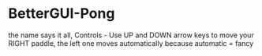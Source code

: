 # BetterGUI-Pong
the name says it all,
Controls - Use UP and DOWN arrow keys to move your RIGHT paddle, 
the left one moves automatically because automatic = fancy
